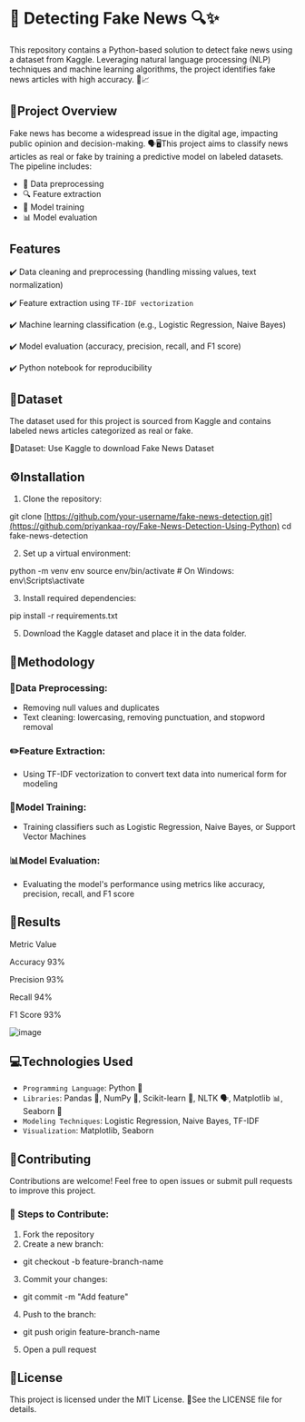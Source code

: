 # 📰 Detecting Fake News 🔍✨
This repository contains a Python-based solution to detect fake news using a dataset from Kaggle. Leveraging natural language processing (NLP) techniques and machine learning algorithms, the project identifies fake news articles with high accuracy. 🚀📈

## 🌟Project Overview
Fake news has become a widespread issue in the digital age, impacting public opinion and decision-making. 🗣️🖥️This project aims to classify news articles as real or fake by training a predictive model on labeled datasets. The pipeline includes:
- 🧹 Data preprocessing
- 🔍 Feature extraction
- 🤖 Model training
- 📊 Model evaluation

## Features
✔️ Data cleaning and preprocessing (handling missing values, text normalization)

✔️ Feature extraction using `TF-IDF vectorization`

✔️ Machine learning classification (e.g., Logistic Regression, Naive Bayes)

✔️ Model evaluation (accuracy, precision, recall, and F1 score)

✔️ Python notebook for reproducibility

## 📁Dataset
The dataset used for this project is sourced from Kaggle and contains labeled news articles categorized as real or fake.

💾Dataset: Use Kaggle to download Fake News Dataset

## ⚙️Installation

1. Clone the repository:

git clone [https://github.com/your-username/fake-news-detection.git](https://github.com/priyankaa-roy/Fake-News-Detection-Using-Python)
cd fake-news-detection

2. Set up a virtual environment:

python -m venv env
source env/bin/activate      # On Windows: env\Scripts\activate

3. Install required dependencies:

pip install -r requirements.txt

5. Download the Kaggle dataset and place it in the data folder.


## 🔬Methodology

### 🧹Data Preprocessing:
- Removing null values and duplicates
- Text cleaning: lowercasing, removing punctuation, and stopword removal

### ✏️Feature Extraction:
- Using TF-IDF vectorization to convert text data into numerical form for modeling

### 🤖Model Training:
- Training classifiers such as Logistic Regression, Naive Bayes, or Support Vector Machines

### 📊Model Evaluation:
- Evaluating the model's performance using metrics like accuracy, precision, recall, and F1 score
  

## 🎯Results
Metric	Value

Accuracy	93%

Precision	93%

Recall	94%

F1 Score	93%

![image](https://github.com/user-attachments/assets/bdaa7c03-9ed2-44e0-a887-f976841cd6d3)




## 💻Technologies Used
- `Programming Language`: Python 🐍
- `Libraries`: Pandas 🐼, NumPy 🔢, Scikit-learn 🤖, NLTK 🗣️, Matplotlib 📊, Seaborn 🎨
- `Modeling Techniques`: Logistic Regression, Naive Bayes, TF-IDF
- `Visualization`: Matplotlib, Seaborn

## 🤝Contributing
Contributions are welcome! Feel free to open issues or submit pull requests to improve this project.
### 📌 Steps to Contribute:
1. Fork the repository
2. Create a new branch:
- git checkout -b feature-branch-name
3. Commit your changes:
- git commit -m "Add feature"
4. Push to the branch:
- git push origin feature-branch-name
5. Open a pull request

## 📜License
This project is licensed under the MIT License. 📝See the LICENSE file for details.
